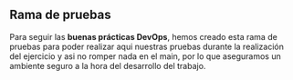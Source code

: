 ## Rama de pruebas

Para seguir las **buenas prácticas DevOps**, hemos creado esta rama de pruebas para poder realizar aqui nuestras pruebas durante la realización del ejercicio y asi no romper nada en el main, por lo que aseguramos un ambiente seguro a la hora 
del desarrollo del trabajo.
